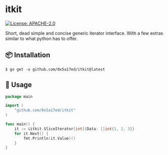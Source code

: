 # itkit

[![License: APACHE-2.0](https://img.shields.io/badge/license-APACHE--2.0-blue?style=flat-square)](https://www.apache.org/licenses/)

Short, dead simple and concise generic iterator interface. With a few extras similar to what python has to offer.


## 📦 Installation

```shell
$ go get -u github.com/0x5a17ed/itkit@latest
```


## 🤔 Usage

```go
package main

import (
	"github.com/0x5a17ed/itkit"
)

func main() {
	it := &itkit.SliceIterator[int]{Data: []int{1, 2, 3}}
	for it.Next() {
		fmt.Println(it.Value)()
	}
}
```
